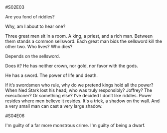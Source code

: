 #S02E03

Are you fond of riddles?

Why, am I about to hear one?

Three great men sit in a room. A king, a priest, and a rich man. Between them stands a common sellsword. Each great man bids the sellsword kill the other two. Who lives? Who dies?

Depends on the sellsword.

Does it? He has neither crown, nor gold, nor favor with the gods.

He has a sword. The power of life and death.

If it’s swordsmen who rule, why do we pretend kings hold all the power? When Ned Stark lost his head, who was truly responsibly? Joffrey? The executioner? Or something else?
I’ve decided I don’t like riddles.
Power resides where men believe it resides. It's a trick, a shadow on the wall. And a very small man can cast a very large shadow.

#S04E06

I'm guilty of a far more monstrous crime. I'm guilty of being a dwarf.
